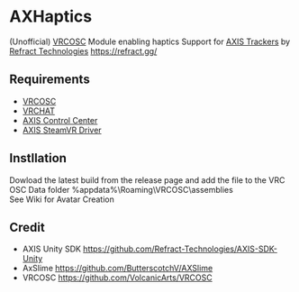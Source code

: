# AXHaptics
(Unofficial) [VRCOSC](https://github.com/VolcanicArts/VRCOSC)  Module enabling haptics Support for [AXIS Trackers](https://axisxr.gg/) by [Refract Technologies](https://www.codecademy.com/pages/contribute-docs) https://refract.gg/

## Requirements
- [VRCOSC](https://github.com/VolcanicArts/VRCOSC)  
- [VRCHAT](https://hello.vrchat.com/)  
- [AXIS Control Center]([https://hello.vrchat.com/](https://downloads.axisxr.gg/cc/beta/default))
- [AXIS SteamVR Driver](https://downloads.axisxr.gg/essential)

## Instllation
Dowload the latest build from the release page and add the file to the VRC OSC Data folder %appdata%\Roaming\VRCOSC\assemblies  
See Wiki for Avatar Creation  

## Credit
  - AXIS Unity SDK <https://github.com/Refract-Technologies/AXIS-SDK-Unity>
  - AxSlime <https://github.com/ButterscotchV/AXSlime>
  - VRCOSC <https://github.com/VolcanicArts/VRCOSC>
